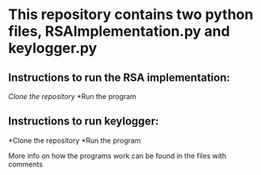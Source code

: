 # This repository contains two python files, RSAImplementation.py and keylogger.py

## Instructions to run the RSA implementation:

*Clone the repository*
*Run the program

## Instructions to run keylogger:

*Clone the repository
*Run the program

More info on how the programs work can be found in the files with comments
